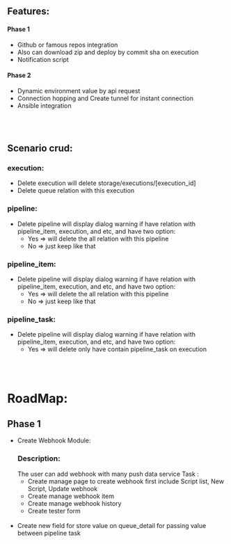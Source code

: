 ## Features:
  #### Phase 1
  - Github or famous repos integration
  - Also can download zip and deploy by commit sha on execution
  - Notification script
  #### Phase 2
  - Dynamic environment value by api request
  - Connection hopping and Create tunnel for instant connection 
  - Ansible integration

\
&nbsp;

## Scenario crud:
### execution:
  - Delete execution will delete storage/executions/[execution_id]
  - Delete queue relation with this execution
### pipeline:
  - Delete pipeline will display dialog warning if have relation with pipeline_item, execution, and etc, and have two option:
    - Yes => will delete the all relation with this pipeline
    - No => just keep like that
### pipeline_item:
  - Delete pipeline will display dialog warning if have relation with pipeline_item, execution, and etc, and have two option:
    - Yes => will delete the all relation with this pipeline
    - No => just keep like that
### pipeline_task:
  - Delete pipeline will display dialog warning if have relation with pipeline_item, execution, and etc, and have two option:
    - Yes => will delete only have contain pipeline_task on execution

\
&nbsp;

# RoadMap:
## Phase 1 
- Create Webhook Module:
  ### Description:
  The user can add webhook with many push data service
  Task :
    - Create manage page to create webhook first include Script list, New Script, Update webhook
    - Create manage webhook item
    - Create manage webhook history
    - Create tester form
    \
    &nbsp;
- Create new field for store value on queue_detail for passing value between pipeline task 

